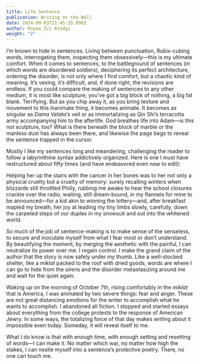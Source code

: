 ```yaml
---
title: Life Sentence
publication: Writing on the Wall
date: 2024-09-03T21:45:35.896Z
author: Royee Zvi Atedgi
weight: "2"
---
```

I’m known to hide in sentences. Living between punctuation, Rubix-cubing words, interrogating them, inspecting them obsessively––this is my ultimate comfort. When it comes to sentences, to the battleground of sentences (in which words are disordered soldiers), deciphering its perfect architecture, ordering the disorder, is not only where I find comfort, but a chaotic kind of meaning. It’s vexing, it’s difficult, and, if done right, the revisions are endless. If you could compare the making of sentences to any other medium, it is most like sculpture; you’ve got a big block of nothing, a big fat blank. Terrifying. But as you chip away it, as you bring texture and movement to this inanimate thing, it becomes animate. It becomes as singular as *Dama Velata’s* veil or as immortalizing as Qin Shi’s terracotta army accompanying him to the afterlife. God breathes life into Adam––is this not sculpture, too? What is there beneath the block of marble or the manless dust has always been there, and likewise the page begs to reveal the sentence trapped in the cursor. 

Mostly I like my sentences long and meandering, challenging the reader to follow a labyrinthine syntax addictively organized. Here is one I must have restructured about fifty times (and have endeavored even now to edit):

Helping her up the stairs with the cancer in her bones was to her not only a physical cruelty but a cruelty of memory: surely recalling winters when blizzards still throttled Philly, rubbing me awake to hear the school closures crackle over the radio, waiting, still dream-bound, in my flannels for mine to be announced––for a kid akin to winning the lottery––and, after breakfast mapled my breath, her joy at leading my tiny limbs slowly, carefully, down the carpeted steps of our duplex in my snowsuit and out into the whitened world.

So much of the job of sentence-making is to make sense of the senseless, to secure and inoculate myself from what I fear most or don’t understand. By beautifying the moment, by merging the aesthetic with the painful, I can neutralize its power over me. I regain control. I make the grand claim of the author that the story is now safely under my thumb. Like a well-stocked shelter, like a *miklat* packed to the roof with dried goods, words are where I can go to hide from the sirens and the disorder metastasizing around me and wait for the quiet again.

Waking up on the morning of October 7th, rising comfortably in the *miklat* that is America, I was animated by two severe things: fear and anger. These are not great distancing emotions for the writer to accomplish what he wants to accomplish. I abandoned all fiction. I stopped and started essays about everything from the college protests to the response of American Jewry. In some ways, the totalizing force of that day makes writing about it impossible even today. Someday, it will reveal itself to me.

What I do know is that with enough time, with enough setting and resetting of words––I can make it. No matter which war, no matter how high the stakes, I can nestle myself into a sentence’s protective poetry. There, no one can touch me.